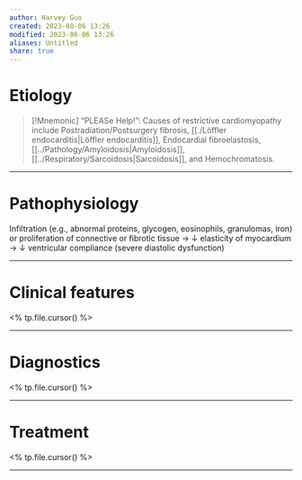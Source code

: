 ```yaml
---
author: Harvey Guo
created: 2023-08-06 13:26
modified: 2023-08-06 13:26
aliases: Untitled
share: true
---
```

# Etiology
>[!Mnemonic] 
>“PLEASe Help!”: Causes of restrictive cardiomyopathy include Postradiation/Postsurgery fibrosis, [[./Löffler endocarditis|Löffler endocarditis]], Endocardial fibroelastosis, [[../Pathology/Amyloidosis|Amyloidosis]], [[../Respiratory/Sarcoidosis|Sarcoidosis]], and Hemochromatosis.

---
# Pathophysiology
Infiltration (e.g., abnormal proteins, glycogen, eosinophils, granulomas, iron) or proliferation of connective or fibrotic tissue → ↓ elasticity of myocardium → ↓ ventricular compliance (severe diastolic dysfunction)

---
# Clinical features
<% tp.file.cursor() %>

---
# Diagnostics
<% tp.file.cursor() %>

---
# Treatment
<% tp.file.cursor() %>

---
